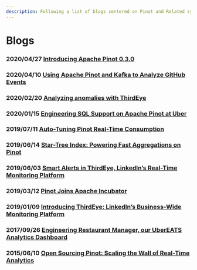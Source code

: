```yaml
---
description: Following a list of blogs centered on Pinot and Related systems
---
```


# Blogs

### 2020/04/27 [Introducing Apache Pinot 0.3.0](https://engineering.linkedin.com/blog/2020/apache-pinot-030-update)

### 2020/04/10 [Using Apache Pinot and Kafka to Analyze GitHub Events](https://medium.com/apache-pinot-developer-blog/using-apache-pinot-and-kafka-to-analyze-github-events-93cdcb57d5f7)

### 2020/02/20 [Analyzing anomalies with ThirdEye](https://engineering.linkedin.com/blog/2020/analyzing-anomalies-with-thirdeye)

### 2020/01/15 [Engineering SQL Support on Apache Pinot at Uber](https://eng.uber.com/engineering-sql-support-on-apache-pinot/)

### 2019/07/11 [Auto-Tuning Pinot Real-Time Consumption](https://engineering.linkedin.com/blog/2019/auto-tuning-pinot)

### 2019/06/14 [Star-Tree Index: Powering Fast Aggregations on Pinot](https://engineering.linkedin.com/blog/2019/06/star-tree-index--powering-fast-aggregations-on-pinot)

### 2019/06/03 [Smart Alerts in ThirdEye, LinkedIn’s Real-Time Monitoring Platform](https://engineering.linkedin.com/blog/2019/06/smart-alerts-in-thirdeye--linkedins-real-time-monitoring-platfor)

### 2019/03/12 [Pinot Joins Apache Incubator](https://engineering.linkedin.com/blog/2019/03/pinot-joins-apache-incubator)

### 2019/01/09 [Introducing ThirdEye: LinkedIn’s Business-Wide Monitoring Platform](https://engineering.linkedin.com/blog/2019/01/introducing-thirdeye--linkedins-business-wide-monitoring-platfor)

### 2017/09/26 [Engineering Restaurant Manager, our UberEATS Analytics Dashboard](https://eng.uber.com/restaurant-manager/)

### 2015/06/10 [Open Sourcing Pinot: Scaling the Wall of Real-Time Analytics](https://engineering.linkedin.com/pinot/open-sourcing-pinot-scaling-wall-real-time-analytics)

